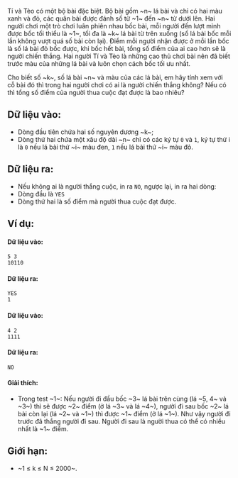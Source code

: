 Tí và Tèo có một bộ bài đặc biệt. Bộ bài gồm ~n~ lá bài và chỉ có hai màu xanh và đỏ, các quân bài được đánh số từ ~1~ đến ~n~ từ dưới lên. Hai người chơi một trò chơi luân phiên nhau bốc bài, mỗi người đến lượt mình được bốc tối thiểu là ~1~, tối đa là ~k~ lá bài từ trên xuống (số lá bài bốc mỗi lần không vượt quá số bài còn lại). Điểm mỗi người nhận được ở mỗi lần bốc là số lá bài đỏ bốc được, khi bốc hết bài, tổng số điểm của ai cao hơn sẽ là người chiến thắng. Hai người Tí và Tèo là những cao thủ chơi bài nên đã biết trước màu của những lá bài và luôn chọn cách bốc tối ưu nhất.

Cho biết số ~k~, số lá bài ~n~ và màu của các lá bài, em hãy tính xem với cỗ bài đó thì trong hai người chơi có ai là người chiến thắng không? Nếu có thì tổng số điểm của người thua cuộc đạt được là bao nhiêu?

## Dữ liệu vào:
- Dòng đầu tiên chứa hai số nguyên dương ~k~;
- Dòng thứ hai chứa một xâu độ dài ~n~ chỉ có các ký tự `0` và `1`, ký tự thứ i là `0` nếu lá bài thứ ~i~ màu đen, `1` nếu lá bài thứ ~i~ màu đỏ.

## Dữ liệu ra:
- Nếu không ai là người thắng cuộc, in ra `NO`, ngược lại, in ra hai dòng:
- Dòng đầu là `YES`
- Dòng thứ hai là số điểm mà người thua cuộc đạt được.

## Ví dụ:
#### Dữ liệu vào:
```
5 3
10110
```

#### Dữ liệu ra:
```
YES
1
```

#### Dữ liệu vào:
```
4 2
1111
```

#### Dữ liệu ra:
```
NO
```

#### Giải thích:
- Trong test ~1~: Nếu người đi đầu bốc ~3~ lá bài trên cùng (lá ~5, 4~ và ~3~) thì sẽ được ~2~ điểm (ở lá ~3~ và lá ~4~), người đi sau bốc ~2~ lá bài còn lại (lá ~2~ và ~1~) thì được ~1~ điểm (ở lá ~1~). Như vậy người đi trước đã thắng người đi sau. Người đi sau là người thua có thể có nhiều nhất là ~1~ điểm.

## Giới hạn:
- ~1 ≤ k ≤ N ≤ 2000~.